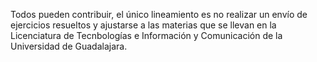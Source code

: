 Todos pueden contribuir, el único lineamiento es no realizar un envío de ejercicios resueltos y ajustarse a las materias que se llevan en la Licenciatura de Tecnbologías e Información y Comunicación de la Universidad de Guadalajara.
